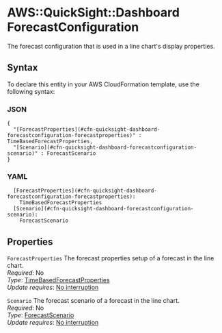 # AWS::QuickSight::Dashboard ForecastConfiguration<a name="aws-properties-quicksight-dashboard-forecastconfiguration"></a>

The forecast configuration that is used in a line chart's display properties\.

## Syntax<a name="aws-properties-quicksight-dashboard-forecastconfiguration-syntax"></a>

To declare this entity in your AWS CloudFormation template, use the following syntax:

### JSON<a name="aws-properties-quicksight-dashboard-forecastconfiguration-syntax.json"></a>

```
{
  "[ForecastProperties](#cfn-quicksight-dashboard-forecastconfiguration-forecastproperties)" : TimeBasedForecastProperties,
  "[Scenario](#cfn-quicksight-dashboard-forecastconfiguration-scenario)" : ForecastScenario
}
```

### YAML<a name="aws-properties-quicksight-dashboard-forecastconfiguration-syntax.yaml"></a>

```
  [ForecastProperties](#cfn-quicksight-dashboard-forecastconfiguration-forecastproperties): 
    TimeBasedForecastProperties
  [Scenario](#cfn-quicksight-dashboard-forecastconfiguration-scenario): 
    ForecastScenario
```

## Properties<a name="aws-properties-quicksight-dashboard-forecastconfiguration-properties"></a>

`ForecastProperties`  <a name="cfn-quicksight-dashboard-forecastconfiguration-forecastproperties"></a>
The forecast properties setup of a forecast in the line chart\.  
*Required*: No  
*Type*: [TimeBasedForecastProperties](aws-properties-quicksight-dashboard-timebasedforecastproperties.md)  
*Update requires*: [No interruption](https://docs.aws.amazon.com/AWSCloudFormation/latest/UserGuide/using-cfn-updating-stacks-update-behaviors.html#update-no-interrupt)

`Scenario`  <a name="cfn-quicksight-dashboard-forecastconfiguration-scenario"></a>
The forecast scenario of a forecast in the line chart\.  
*Required*: No  
*Type*: [ForecastScenario](aws-properties-quicksight-dashboard-forecastscenario.md)  
*Update requires*: [No interruption](https://docs.aws.amazon.com/AWSCloudFormation/latest/UserGuide/using-cfn-updating-stacks-update-behaviors.html#update-no-interrupt)
